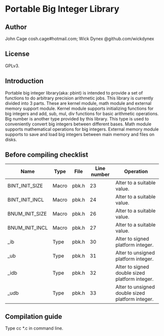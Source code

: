 # Portable Big Integer Library

## Author

John Cage  cosh.cage#hotmail.com;
Wick Dynex @github.com/wickdynex

## License

GPLv3.

## Introduction

Portable big integer library(aka: pbint) is intended to provide a set of functions to do arbitrary precision arithmetic jobs. This library is currently divided into 3 parts. These are kernel module, math module and external memory support module. Kernel module supports initializing functions for big integers and add, sub, mul, div functions for basic arithmetic operations. Big number is another type provided by this library. This type is used to conveniently convert big integers between different bases. Math module supports mathematical operations for big integers. External memory module supports to save and load big integers between main memory and files on disks.

## Before compiling checklist

|Name           |Type  |File  |Line number |Operation|
|---------------|------|------|------------|---------|
|BINT_INIT_SIZE |Macro |pbk.h |23          |Alter to a suitable value.                      |
|BINT_INIT_INCL |Macro |pbk.h |24          |Alter to a suitable value.                      |
|BNUM_INIT_SIZE |Macro |pbk.h |26          |Alter to a suitable value.                      |
|BNUM_INIT_INCL |Macro |pbk.h |27          |Alter to a suitable value.                      |
|_ib            |Type  |pbk.h |30          |Alter to signed platform integer.               |
|_ub            |Type  |pbk.h |31          |Alter to unsigned platform integer.             |
|_idb           |Type  |pbk.h |32          |Alter to signed double sized platform integer.  |
|_udb           |Type  |pbk.h |33          |Alter to unsigned double sized platform integer.|

## Compilation guide

Type cc *.c in command line.

